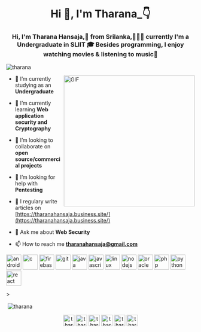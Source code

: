 <!--
### Hi there 👋
![image](https://github.com/saadeghi/saadeghi/blob/master/dino.gif)


**Tharana/tharana** is a ✨ _special_ ✨ repository because its `README.md` (this file) appears on your GitHub profile.

Here are some ideas to get you started:

- 🔭 I’m currently working on ...
- 🌱 I’m currently learning ...
- 👯 I’m looking to collaborate on ...
- 🤔 I’m looking for help with ...
- 💬 Ask me about ...
- 📫 How to reach me: ...
- 😄 Pronouns: ...
- ⚡ Fun fact: ...

![Profile views counter](https://caneco.dev/github-profile-view-counter.svg)
-->

<h1 align="center">Hi 👋, I'm Tharana_👇</h1>
<h3 align="center">Hi, I'm Tharana Hansaja,🚀 from Srilanka,👨🏽‍💻 currently I'm a Undergraduate in SLIIT 🎓 Besides programming, I enjoy watching movies & listening to music🎼</h3>

<p align="left"> <img src="https://komarev.com/ghpvc/?username=tharana" alt="tharana" /> </p>

<img align="right" alt="GIF" width ="350" src="https://octodex.github.com/images/daftpunktocat-guy.gif" />

- 🔭 I’m currently studying as an **Undergraduate**

- 🌱 I’m currently learning **Web application security and Cryptography**

- 👯 I’m looking to collaborate on **open source/commercial projects**

- 🤝 I’m looking for help with **Pentesting**

- 📝 I regulary write articles on [https://tharanahansaja.business.site/](https://tharanahansaja.business.site/)

- 💬 Ask me about **Web Security**

- 📫 How to reach me **tharanahansaja@gmail.com**

<p align="left"><img src="https://devicons.github.io/devicon/devicon.git/icons/android/android-original-wordmark.svg" alt="android" width="40" height="40"/> <img src="https://devicons.github.io/devicon/devicon.git/icons/c/c-original.svg" alt="c" width="40" height="40"/> <img src="https://www.vectorlogo.zone/logos/firebase/firebase-icon.svg" alt="firebase" width="40" height="40"/> <img src="https://www.vectorlogo.zone/logos/git-scm/git-scm-icon.svg" alt="git" width="40" height="40"/> <img src="https://devicons.github.io/devicon/devicon.git/icons/java/java-original-wordmark.svg" alt="java" width="40" height="40"/> <img src="https://devicons.github.io/devicon/devicon.git/icons/javascript/javascript-original.svg" alt="javascript" width="40" height="40"/> <img src="https://devicons.github.io/devicon/devicon.git/icons/linux/linux-original.svg" alt="linux" width="40" height="40"/> <img src="https://devicons.github.io/devicon/devicon.git/icons/nodejs/nodejs-original-wordmark.svg" alt="nodejs" width="40" height="40"/> <img src="https://devicons.github.io/devicon/devicon.git/icons/oracle/oracle-original.svg" alt="oracle" width="40" height="40"/> <img src="https://devicons.github.io/devicon/devicon.git/icons/php/php-original.svg" alt="php" width="40" height="40"/> <img src="https://devicons.github.io/devicon/devicon.git/icons/python/python-original.svg" alt="python" width="40" height="40"/> <img src="https://devicons.github.io/devicon/devicon.git/icons/react/react-original-wordmark.svg" alt="react" width="40" height="40"/></p>>


<p>&nbsp;<img align="center" src="https://github-readme-stats.vercel.app/api?username=tharana&show_icons=true" alt="tharana" /></p>


<p align="center">
<a href="https://twitter.com/tharanahansaja" target="blank"><img align="center" src="https://cdn.jsdelivr.net/npm/simple-icons@3.0.1/icons/twitter.svg" alt="tharanahansaja" height="30" width="30" /></a>
<a href="https://linkedin.com/in/tharana-hansaja" target="blank"><img align="center" src="https://cdn.jsdelivr.net/npm/simple-icons@3.0.1/icons/linkedin.svg" alt="tharana-hansaja" height="30" width="30" /></a>
<a href="https://stackoverflow.com/users/tharana-hansaja-weerasingha" target="blank"><img align="center" src="https://cdn.jsdelivr.net/npm/simple-icons@3.0.1/icons/stackoverflow.svg" alt="tharana-hansaja-weerasingha" height="30" width="30" /></a>
<a href="https://fb.com/tharana.hansaja" target="blank"><img align="center" src="https://cdn.jsdelivr.net/npm/simple-icons@3.0.1/icons/facebook.svg" alt="tharana.hansaja" height="30" width="30" /></a>
<a href="https://instagram.com/tharanahansaja" target="blank"><img align="center" src="https://cdn.jsdelivr.net/npm/simple-icons@3.0.1/icons/instagram.svg" alt="tharanahansaja" height="30" width="30" /></a>
<a href="https://www.hackerrank.com/tharanahansaja" target="blank"><img align="center" src="https://cdn.jsdelivr.net/npm/simple-icons@3.0.1/icons/hackerrank.svg" alt="tharanahansaja" height="30" width="30" /></a>
</p>
